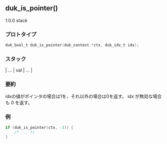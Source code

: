 ## duk_is_pointer() 

1.0.0 stack

### プロトタイプ

```c
duk_bool_t duk_is_pointer(duk_context *ctx, duk_idx_t idx);
```

### スタック

| ... | val | ... |

### 要約

idxの値がポインタの場合は1を、それ以外の場合は0を返す。 idx が無効な場合も 0 を返す。


### 例

```c
if (duk_is_pointer(ctx, -3)) {
    /* ... */
}
```